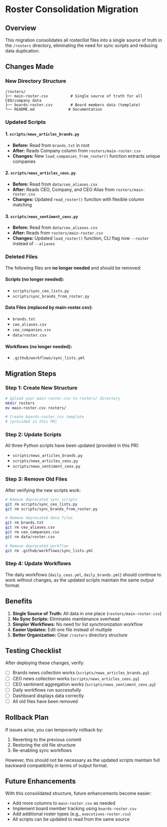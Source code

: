 # Roster Consolidation Migration

## Overview
This migration consolidates all roster/list files into a single source of truth in the `/rosters` directory, eliminating the need for sync scripts and reducing data duplication.

## Changes Made

### New Directory Structure
```
/rosters/
├── main-roster.csv          # Single source of truth for all CEO/company data
├── boards-roster.csv        # Board members data (template)
└── README.md               # Documentation
```

### Updated Scripts

#### 1. `scripts/news_articles_brands.py`
- **Before:** Read from `brands.txt` in root
- **After:** Reads Company column from `rosters/main-roster.csv`
- **Changes:** New `load_companies_from_roster()` function extracts unique companies

#### 2. `scripts/news_articles_ceos.py`  
- **Before:** Read from `data/ceo_aliases.csv`
- **After:** Reads CEO, Company, and CEO Alias from `rosters/main-roster.csv`
- **Changes:** Updated `read_roster()` function with flexible column matching

#### 3. `scripts/news_sentiment_ceos.py`
- **Before:** Read from `data/ceo_aliases.csv`
- **After:** Reads from `rosters/main-roster.csv`
- **Changes:** Updated `load_roster()` function, CLI flag now `--roster` instead of `--aliases`

### Deleted Files

The following files are **no longer needed** and should be removed:

#### Scripts (no longer needed):
- `scripts/sync_ceo_lists.py`
- `scripts/sync_brands_from_roster.py`

#### Data Files (replaced by main-roster.csv):
- `brands.txt`
- `ceo_aliases.csv`
- `ceo_companies.csv`
- `data/roster.csv`

#### Workflows (no longer needed):
- `.github/workflows/sync_lists.yml`

## Migration Steps

### Step 1: Create New Structure
```bash
# Upload your main-roster.csv to rosters/ directory
mkdir rosters
mv main-roster.csv rosters/

# Create boards-roster.csv template
# (provided in this PR)
```

### Step 2: Update Scripts
All three Python scripts have been updated (provided in this PR):
- `scripts/news_articles_brands.py`
- `scripts/news_articles_ceos.py`
- `scripts/news_sentiment_ceos.py`

### Step 3: Remove Old Files
After verifying the new scripts work:
```bash
# Remove deprecated sync scripts
git rm scripts/sync_ceo_lists.py
git rm scripts/sync_brands_from_roster.py

# Remove deprecated data files
git rm brands.txt
git rm ceo_aliases.csv
git rm ceo_companies.csv
git rm data/roster.csv

# Remove deprecated workflow
git rm .github/workflows/sync_lists.yml
```

### Step 4: Update Workflows
The daily workflows (`daily_ceos.yml`, `daily_brands.yml`) should continue to work without changes, as the updated scripts maintain the same output format.

## Benefits

1. **Single Source of Truth:** All data in one place (`rosters/main-roster.csv`)
2. **No Sync Scripts:** Eliminates maintenance overhead
3. **Simpler Workflows:** No need for list synchronization workflow
4. **Easier Updates:** Edit one file instead of multiple
5. **Better Organization:** Clear `/rosters` directory structure

## Testing Checklist

After deploying these changes, verify:

- [ ] Brands news collection works (`scripts/news_articles_brands.py`)
- [ ] CEO news collection works (`scripts/news_articles_ceos.py`)
- [ ] CEO sentiment aggregation works (`scripts/news_sentiment_ceos.py`)
- [ ] Daily workflows run successfully
- [ ] Dashboard displays data correctly
- [ ] All old files have been removed

## Rollback Plan

If issues arise, you can temporarily rollback by:
1. Reverting to the previous commit
2. Restoring the old file structure
3. Re-enabling sync workflows

However, this should not be necessary as the updated scripts maintain full backward compatibility in terms of output format.

## Future Enhancements

With this consolidated structure, future enhancements become easier:
- Add more columns to `main-roster.csv` as needed
- Implement board member tracking using `boards-roster.csv`
- Add additional roster types (e.g., `executives-roster.csv`)
- All scripts can be updated to read from the same source
